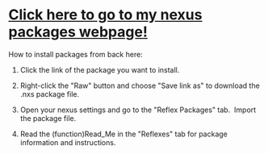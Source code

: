 # [Click here to go to my nexus packages webpage!](http://achaeazahan.github.io)
How to install packages from back here:
1)  Click the link of the package you want to install.

2)  Right-click the "Raw" button and choose "Save link as" to download the .nxs package file.

3)  Open your nexus settings and go to the "Reflex Packages" tab.&nbsp; Import the package file.

4)  Read the (function)Read_Me in the "Reflexes" tab for package information and instructions.
